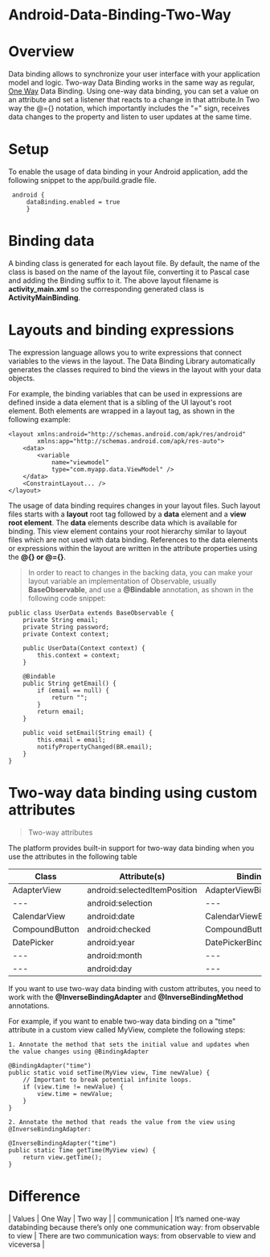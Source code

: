 # Android-Data-Binding-Two-Way 

# Overview
Data binding allows to synchronize your user interface with your application model and logic. Two-way Data Binding works in the same way as regular, [One Way](https://github.com/umesh151988/Android-Data-Binding/blob/master/README.md) Data Binding. Using one-way data binding, you can set a value on an attribute and set a listener that reacts to a change in that attribute.In Two way the @={} notation, which importantly includes the "=" sign, receives data changes to the property and listen to user updates at the same time.

# Setup
To enable the usage of data binding in your Android application, add the following snippet to the app/build.gradle file.

```
 android {
     dataBinding.enabled = true
     }
```

# Binding data

A binding class is generated for each layout file. By default, the name of the class is based on the name of the layout file, converting it to Pascal case and adding the Binding suffix to it. The above layout filename is **activity_main.xml** so the corresponding generated class is **ActivityMainBinding**.

# Layouts and binding expressions

The expression language allows you to write expressions that connect variables to the views in the layout. The Data Binding Library automatically  generates the classes required to bind the views in the layout with your data objects.

For example, the binding variables that can be used in expressions are defined inside a data element that is a sibling of the UI layout's root element. Both elements are wrapped in a layout tag, as shown in the following example:

```
<layout xmlns:android="http://schemas.android.com/apk/res/android"
        xmlns:app="http://schemas.android.com/apk/res-auto">
    <data>
        <variable
            name="viewmodel"
            type="com.myapp.data.ViewModel" />
    </data>
    <ConstraintLayout... /> 
</layout>
```
The usage of data binding requires changes in your layout files. Such layout files starts with a **layout** root tag followed by a **data** element and a **view root element**. The **data** elements describe data which is available for binding. This view element contains your root hierarchy similar to layout files which are not used with data binding. References to the data elements or expressions within the layout are written in the attribute properties using the **@{} or @={}**.

> In order to react to changes in the backing data, you can make your layout variable an implementation of Observable, usually **BaseObservable**, and use a **@Bindable** annotation, as shown in the following code snippet:

```
public class UserData extends BaseObservable {
    private String email;
    private String password;
    private Context context;

    public UserData(Context context) {
        this.context = context;
    }

    @Bindable
    public String getEmail() {
        if (email == null) {
            return "";
        }
        return email;
    }

    public void setEmail(String email) {
        this.email = email;
        notifyPropertyChanged(BR.email);
    }
}
```
# Two-way data binding using custom attributes

>Two-way attributes

The platform provides built-in support for two-way data binding when you use the attributes in the following table

| Class         	| Attribute(s) 	                | Binding adapter             |
| ---            | ---                           | ---                         |
| AdapterView    | 	android:selectedItemPosition | AdapterViewBindingAdapter   |
|     ---        | 	 android:selection 	         | 	  ---                      |
| CalendarView 	 |   android:date 	              | CalendarViewBindingAdapter  | 
| CompoundButton |   android:checked            	| CompoundButtonBindingAdapter| 
| DatePicker     | 	 android:year                | DatePickerBindingAdapter   	| 
|      ---       | 	 android:month               | 	---                       	|
|     ---        |   android:day                 | 	---                        |


If you want to use two-way data binding with custom attributes, you need to work with the **@InverseBindingAdapter** and **@InverseBindingMethod** annotations.

For example, if you want to enable two-way data binding on a "time" attribute in a custom view called MyView, complete the following steps:

```
1. Annotate the method that sets the initial value and updates when the value changes using @BindingAdapter

@BindingAdapter("time")
public static void setTime(MyView view, Time newValue) {
    // Important to break potential infinite loops.
    if (view.time != newValue) {
        view.time = newValue;
    }
}

2. Annotate the method that reads the value from the view using @InverseBindingAdapter:

@InverseBindingAdapter("time")
public static Time getTime(MyView view) {
    return view.getTime();
}

```

# Difference 

| Values         	       | One Way	                | Two way             |
| communication         	| It’s named one-way databinding because there’s only one communication way: from observable to view               | There are two communication ways: from observable to view and viceversa             |






















